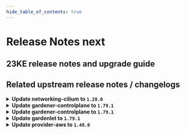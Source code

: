 ```yaml
---
hide_table_of_contents: true
---
```


# Release Notes next

## 23KE release notes and upgrade guide

## Related upstream release notes / changelogs


<details>
<summary><b>Update networking-cilium to <code>1.28.0</code></b></summary>

# [gardener/gardener-extension-networking-cilium]

## ✨ New Features

- `[OPERATOR]` Expose configuration of `cni.exclusive`.  by @axel7born [#214]

</details>

<details>
<summary><b>Update gardener-controlplane to <code>1.79.1</code></b></summary>

# [gardener/gardener]

## 📰 Noteworthy

- `[OPERATOR]` `gardener-resource-manager` now disables cache only for `Secrets` and `ConfigMap` if `DisableCachedClient` set to true. by @gardener-ci-robot [#8476]
## 🐛 Bug Fixes

- `[USER]` Applying Gardener resources server-side has caused the `the server is currently unable to handle the request` error which is now fixed. by @gardener-ci-robot [#8473]
- `[OPERATOR]` Several default settings of Kubernetes feature gates have been corrected. by @gardener-ci-robot [#8469]
- `[OPERATOR]` A bug has been fixed that prevented `ControllerInstallation`s from getting deleted when the backing `ControllerRegistration` with `.spec.deployment.policy={Always,AlwaysExceptNoShoots}` was deleted. by @gardener-ci-robot [#8451]

</details>

<details>
<summary><b>Update gardener-controlplane to <code>1.79.1</code></b></summary>

# [gardener/gardener]

## 📰 Noteworthy

- `[OPERATOR]` `gardener-resource-manager` now disables cache only for `Secrets` and `ConfigMap` if `DisableCachedClient` set to true. by @gardener-ci-robot [#8476]
## 🐛 Bug Fixes

- `[USER]` Applying Gardener resources server-side has caused the `the server is currently unable to handle the request` error which is now fixed. by @gardener-ci-robot [#8473]
- `[OPERATOR]` Several default settings of Kubernetes feature gates have been corrected. by @gardener-ci-robot [#8469]
- `[OPERATOR]` A bug has been fixed that prevented `ControllerInstallation`s from getting deleted when the backing `ControllerRegistration` with `.spec.deployment.policy={Always,AlwaysExceptNoShoots}` was deleted. by @gardener-ci-robot [#8451]

</details>

<details>
<summary><b>Update gardenlet to <code>1.79.1</code></b></summary>

# [gardener/gardener]

## 📰 Noteworthy

- `[OPERATOR]` `gardener-resource-manager` now disables cache only for `Secrets` and `ConfigMap` if `DisableCachedClient` set to true. by @gardener-ci-robot [#8476]
## 🐛 Bug Fixes

- `[USER]` Applying Gardener resources server-side has caused the `the server is currently unable to handle the request` error which is now fixed. by @gardener-ci-robot [#8473]
- `[OPERATOR]` Several default settings of Kubernetes feature gates have been corrected. by @gardener-ci-robot [#8469]
- `[OPERATOR]` A bug has been fixed that prevented `ControllerInstallation`s from getting deleted when the backing `ControllerRegistration` with `.spec.deployment.policy={Always,AlwaysExceptNoShoots}` was deleted. by @gardener-ci-robot [#8451]

</details>

<details>
<summary><b>Update provider-aws to <code>1.48.0</code></b></summary>

# [gardener/gardener-extension-provider-aws]

## 🏃 Others

- `[OPERATOR]` State update for a Worker object can be now skipped by annotating it with `worker.gardener.cloud/skip-state-update=true`. by @ialidzhikov [#801]

</details>
